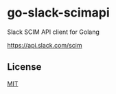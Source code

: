 # go-slack-scimapi

Slack SCIM API client for Golang

https://api.slack.com/scim

## License

[MIT](LICENSE)
